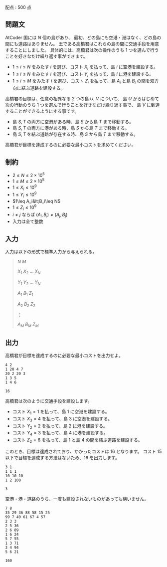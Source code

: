 配点 : $500$ 点

## 問題文

AtCoder 国には $N$ 個の島があり、
最初、どの島にも空港・港はなく、どの島の間にも道路はありません。
王である高橋君はこれらの島の間に交通手段を用意することにしました。
具体的には、高橋君は次の操作のうち $1$ つを選んで行うことを好きなだけ繰り返す事ができます。

- $1\leq i\leq N$ をみたす $i$ を選び、コスト $X_i$ を払って、島 $i$ に空港を建設する。
- $1\leq i\leq N$ をみたす $i$ を選び、コスト $Y_i$ を払って、島 $i$ に港を建設する。
- $1\leq i\leq M$ をみたす $i$ を選び、コスト $Z_i$ を払って、島 $A_i$ と島 $B_i$ の間を双方向に結ぶ道路を建設する。

高橋君の目標は、任意の相異なる $2$ つの島 $U$, $V$ について、
島 $U$ からはじめて次の行動のうち $1$ つを選んで行うことを好きなだけ繰り返す事で、
島 $V$ に到達することができるようにする事です。

- 島 $S,T$ の両方に空港がある時、島 $S$ から島 $T$ まで移動する。
- 島 $S,T$ の両方に港がある時、島 $S$ から島 $T$ まで移動する。
- 島 $S,T$ を結ぶ道路が存在する時、島 $S$ から島 $T$ まで移動する。

高橋君が目標を達成するのに必要な最小コストを求めてください。

## 制約

- $2 \leq N \leq 2\times 10^5$
- $1 \leq M \leq 2\times 10^5$
- $1\leq X_i\leq 10^9$
- $1\leq Y_i\leq 10^9$
- $1\leq A_i&lt;B_i\leq N$
- $1\leq Z_i\leq 10^9$
- $i\neq j$ ならば $(A_i,B_i)\neq (A_j,B_j)$
- 入力は全て整数

## 入力

入力は以下の形式で標準入力から与えられる。

> $N$ $M$
> 
> $X_1$ $X_2$ $\ldots$ $X_N$
> 
> $Y_1$ $Y_2$ $\ldots$ $Y_N$
> 
> $A_1$ $B_1$ $Z_1$
> 
> $A_2$ $B_2$ $Z_2$
> 
> $\vdots$
> 
> $A_M$ $B_M$ $Z_M$

## 出力

高橋君が目標を達成するのに必要な最小コストを出力せよ。

```input1
4 2
1 20 4 7
20 2 20 3
1 3 5
1 4 6
```

```output1
16
```

高橋君は次のように交通手段を建設します。

- コスト $X_1=1$ を払って、島 $1$ に空港を建設する。
- コスト $X_3=4$ を払って、島 $3$ に空港を建設する。
- コスト $Y_2=2$ を払って、島 $2$ に港を建設する。
- コスト $Y_4=3$ を払って、島 $4$ に港を建設する。
- コスト $Z_2=6$ を払って、島 $1$ と島 $4$ の間を結ぶ道路を建設する。

このとき、目標は達成されており、かかったコストは $16$ となります。
コスト $15$ 以下で目標を達成する方法はないため、$16$ を出力します。

```input2
3 1
1 1 1
10 10 10
1 2 100
```

```output2
3
```

空港・港・道路のうち、一度も建設されないものがあっても構いません。

```input3
7 8
35 29 36 88 58 15 25
99 7 49 61 67 4 57
2 3 3
2 5 36
2 6 89
1 6 24
5 7 55
1 3 71
3 4 94
5 6 21
```

```output3
160
```